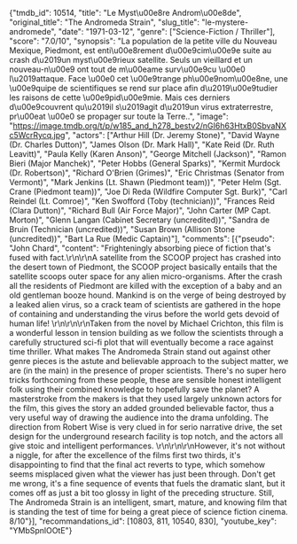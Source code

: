 {"tmdb_id": 10514, "title": "Le Myst\u00e8re Androm\u00e8de", "original_title": "The Andromeda Strain", "slug_title": "le-mystere-andromede", "date": "1971-03-12", "genre": ["Science-Fiction / Thriller"], "score": "7.0/10", "synopsis": "La population de la petite ville du Nouveau Mexique, Piedmont, est enti\u00e8rement d\u00e9cim\u00e9e suite au crash d\u2019un myst\u00e9rieux satellite. Seuls un vieillard et un nouveau-n\u00e9 ont tout de m\u00eame surv\u00e9cu \u00e0 l\u2019attaque. Face \u00e0 cet \u00e9trange ph\u00e9nom\u00e8ne, une \u00e9quipe de scientifiques se rend sur place afin d\u2019\u00e9tudier les raisons de cette \u00e9pid\u00e9mie. Mais ces derniers d\u00e9couvrent qu\u2019il s\u2019agit d\u2019un virus extraterrestre, pr\u00eat \u00e0 se propager sur toute la Terre..", "image": "https://image.tmdb.org/t/p/w185_and_h278_bestv2/nGI6h63HtxB0SbvaNXc5WcrRycq.jpg", "actors": ["Arthur Hill (Dr. Jeremy Stone)", "David Wayne (Dr. Charles Dutton)", "James Olson (Dr. Mark Hall)", "Kate Reid (Dr. Ruth Leavitt)", "Paula Kelly (Karen Anson)", "George Mitchell (Jackson)", "Ramon Bieri (Major Manchek)", "Peter Hobbs (General Sparks)", "Kermit Murdock (Dr. Robertson)", "Richard O'Brien (Grimes)", "Eric Christmas (Senator from Vermont)", "Mark Jenkins (Lt. Shawn (Piedmont team))", "Peter Helm (Sgt. Crane (Piedmont team))", "Joe Di Reda (Wildfire Computer Sgt. Burk)", "Carl Reindel (Lt. Comroe)", "Ken Swofford (Toby (technician))", "Frances Reid (Clara Dutton)", "Richard Bull (Air Force Major)", "John Carter (MP Capt. Morton)", "Glenn Langan (Cabinet Secretary (uncredited))", "Sandra de Bruin (Technician (uncredited))", "Susan Brown (Allison Stone (uncredited))", "Bart La Rue (Medic Captain)"], "comments": [{"pseudo": "John Chard", "content": "Frighteningly absorbing piece of fiction that's fused with fact.\r\n\r\nA satellite from the SCOOP project has crashed into the desert town of Piedmont, the SCOOP project basically entails that the satellite scoops outer space for any alien micro-organisms. After the crash all the residents of Piedmont are killed with the exception of a baby and an old gentleman booze hound. Mankind is on the verge of being destroyed by a leaked alien virus, so a crack team of scientists are gathered in the hope of containing and understanding the virus before the world gets devoid of human life! \r\n\r\n\r\nTaken from the novel by Michael Crichton, this film is a wonderful lesson in tension building as we follow the scientists through a carefully structured sci-fi plot that will eventually become a race against time thriller. What makes The Andromeda Strain stand out against other genre pieces is the astute and believable approach to the subject matter, we are (in the main) in the presence of proper scientists. There's no super hero tricks forthcoming from these people, these are sensible honest intelligent folk using their combined knowledge to hopefully save the planet? A masterstroke from the makers is that they used largely unknown actors for the film, this gives the story an added grounded believable factor, thus a very useful way of drawing the audience into the drama unfolding. The direction from Robert Wise is very clued in for serio narrative drive, the set design for the underground research facility is top notch, and the actors all give stoic and intelligent performances. \r\n\r\n\r\nHowever, it's not without a niggle, for after the excellence of the films first two thirds, it's disappointing to find that the final act reverts to type, which somehow seems misplaced given what the viewer has just been through. Don't get me wrong, it's a fine sequence of events that fuels the dramatic slant, but it comes off as just a bit too glossy in light of the preceding structure. Still, The Andromeda Strain is an intelligent, smart, mature, and knowing film that is standing the test of time for being a great piece of science fiction cinema. 8/10"}], "recommandations_id": [10803, 811, 10540, 830], "youtube_key": "YMbSpnlOOtE"}